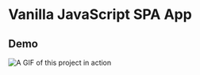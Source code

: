 # Vanilla JavaScript SPA App

## Demo

![A GIF of this project in action](https://user-images.githubusercontent.com/8672583/43128781-c58702e4-8f2a-11e8-9326-cf422a5885bd.gif)